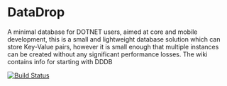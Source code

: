# DataDrop
A minimal database for DOTNET users, aimed at core and mobile development, this is a small and lightweight database solution which can store Key-Value pairs, however it is small enough that multiple instances can be created without any significant performance losses.
The wiki contains info for starting with DDDB

[![Build Status](https://danielshroff.visualstudio.com/DataDrop%20DB/_apis/build/status/danielandastro.DataDrop)](https://danielshroff.visualstudio.com/DataDrop%20DB/_build/latest?definitionId=2)
